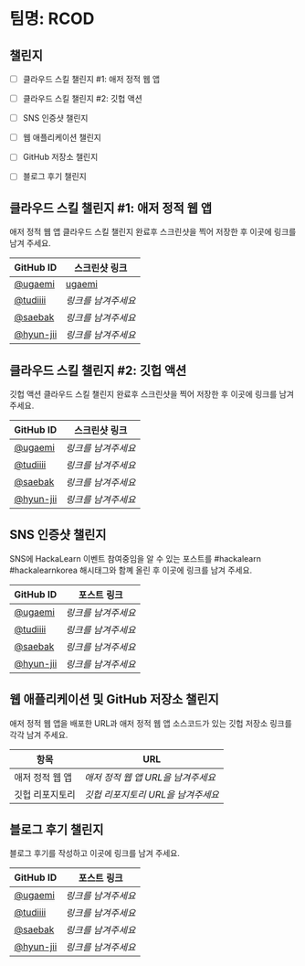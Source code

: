 # 팀명: RCOD #

## 챌린지 ##

* [ ] 클라우드 스킬 챌린지 #1: 애저 정적 웹 앱
* [ ] 클라우드 스킬 챌린지 #2: 깃헙 액션
* [ ] SNS 인증샷 챌린지
* [ ] 웹 애플리케이션 챌린지
* [ ] GitHub 저장소 챌린지
* [ ] 블로그 후기 챌린지


## 클라우드 스킬 챌린지 #1: 애저 정적 웹 앱 ##

애저 정적 웹 앱 클라우드 스킬 챌린지 완료후 스크린샷을 찍어 저장한 후 이곳에 링크를 남겨 주세요.

| GitHub ID | 스크린샷 링크 |
| --------- | ------------- |
| [@ugaemi](https://github.com/ugaemi) | [ugaemi](https://user-images.githubusercontent.com/39613477/129036116-a80449bc-befb-430a-894d-9a2f806e51df.png) |
| [@tudiiii](https://github.com/tudiiii) | *링크를 남겨주세요* |
| [@saebak](https://github.com/saebak) | *링크를 남겨주세요* |
| [@hyun-jii](https://github.com/hyun-jii) | *링크를 남겨주세요* |



## 클라우드 스킬 챌린지 #2: 깃헙 액션 ##

깃헙 액션 클라우드 스킬 챌린지 완료후 스크린샷을 찍어 저장한 후 이곳에 링크를 남겨 주세요.

| GitHub ID | 스크린샷 링크 |
| --------- | ------------- |
| [@ugaemi](https://github.com/ugaemi) | *링크를 남겨주세요* |
| [@tudiiii](https://github.com/tudiiii) | *링크를 남겨주세요* |
| [@saebak](https://github.com/saebak) | *링크를 남겨주세요* |
| [@hyun-jii](https://github.com/hyun-jii) | *링크를 남겨주세요* |



## SNS 인증샷 챌린지 ##

SNS에 HackaLearn 이벤트 참여중임을 알 수 있는 포스트를 #hackalearn #hackalearnkorea 해시태그와 함꼐 올린 후 이곳에 링크를 남겨 주세요.

| GitHub ID | 포스트 링크 |
| --------- | ------------- |
| [@ugaemi](https://github.com/ugaemi) | *링크를 남겨주세요* |
| [@tudiiii](https://github.com/tudiiii) | *링크를 남겨주세요* |
| [@saebak](https://github.com/saebak) | *링크를 남겨주세요* |
| [@hyun-jii](https://github.com/hyun-jii) | *링크를 남겨주세요* |



## 웹 애플리케이션 및 GitHub 저장소 챌린지 ##

애저 정적 웹 앱을 배포한 URL과 애저 정적 웹 앱 소스코드가 있는 깃헙 저장소 링크를 각각 남겨 주세요.

| 항목            | URL                                |
| --------------- | ---------------------------------- |
| 애저 정적 웹 앱 | *애저 정적 웹 앱 URL을 남겨주세요* |
| 깃헙 리포지토리 | *깃헙 리포지토리 URL을 남겨주세요* |


## 블로그 후기 챌린지 ##

블로그 후기를 작성하고 이곳에 링크를 남겨 주세요.

| GitHub ID | 포스트 링크 |
| --------- | ------------- |
| [@ugaemi](https://github.com/ugaemi) | *링크를 남겨주세요* |
| [@tudiiii](https://github.com/tudiiii) | *링크를 남겨주세요* |
| [@saebak](https://github.com/saebak) | *링크를 남겨주세요* |
| [@hyun-jii](https://github.com/hyun-jii) | *링크를 남겨주세요* |
